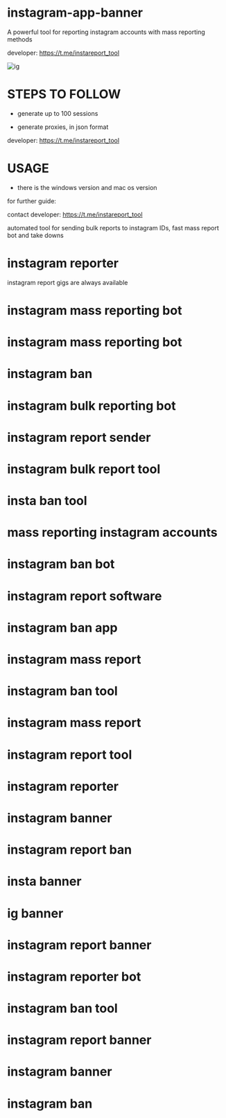 # instagram-app-banner

A powerful tool for reporting instagram accounts with mass reporting methods

developer: https://t.me/instareport_tool

![ig](https://github.com/user-attachments/assets/61f35f12-e892-429f-9fb7-d5138defa0f2)


# STEPS TO FOLLOW
- generate up to 100 sessions

- generate proxies, in json format
  
developer: https://t.me/instareport_tool

# USAGE
- there is the windows version and mac os version

for further guide:

contact developer: https://t.me/instareport_tool

automated tool for sending bulk reports to instagram IDs, fast mass report bot and take downs

# instagram reporter
instagram report gigs are always available
# instagram mass reporting bot
# instagram mass reporting bot
# instagram ban
# instagram bulk reporting bot
# instagram report sender
# instagram bulk report tool
# insta ban tool
# mass reporting instagram accounts
# instagram ban bot
# instagram report software
# instagram ban app
# instagram mass report
# instagram ban tool
# instagram mass report
# instagram report tool
# instagram reporter
# instagram banner
# instagram report ban
# insta banner
# ig banner
# instagram report banner
# instagram reporter bot
# instagram ban tool
# instagram report banner
# instagram banner
# instagram ban
